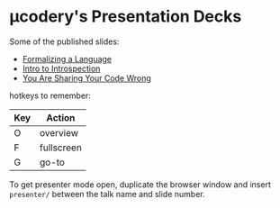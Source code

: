 # μcodery's Presentation Decks

Some of the published slides:

- [Formalizing a Language](https://slides.ucodery.com/formalizing-a-language/)
- [Intro to Introspection](https://slides.ucodery.com/intro-to-introspection/)
- [You Are Sharing Your Code Wrong](https://slides.ucodery.com/you-are-sharing-your-code-wrong/)

hotkeys to remember:

| Key | Action     |
| --- | ---------- |
|  O  | overview   |
|  F  | fullscreen |
|  G  | go-to      |

To get presenter mode open, duplicate the browser window and insert
`presenter/` between the talk name and slide number.
